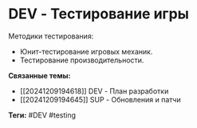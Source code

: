 # DEV - Тестирование игры
Методики тестирования:
- Юнит-тестирование игровых механик.
- Тестирование производительности.

**Связанные темы:**
- [[20241209194618]] DEV - План разработки
- [[20241209194645]] SUP - Обновления и патчи

**Теги:** #DEV #testing

